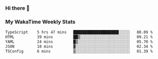 ### Hi there 👋

<!--
**royschrauwen/royschrauwen** is a ✨ _special_ ✨ repository because its `README.md` (this file) appears on your GitHub profile.

Here are some ideas to get you started:

- 🔭 I’m currently working on ...
- 🌱 I’m currently learning ...
- 👯 I’m looking to collaborate on ...
- 🤔 I’m looking for help with ...
- 💬 Ask me about ...
- 📫 How to reach me: ...
- 😄 Pronouns: ...
- ⚡ Fun fact: ...
-->


### My WakaTime Weekly Stats
<!--START_SECTION:waka-->

```txt
TypeScript    5 hrs 47 mins   ████████████████████░░░░░   80.09 %
HTML          39 mins         ██▒░░░░░░░░░░░░░░░░░░░░░░   09.21 %
YAML          24 mins         █▒░░░░░░░░░░░░░░░░░░░░░░░   05.70 %
JSON          10 mins         ▓░░░░░░░░░░░░░░░░░░░░░░░░   02.34 %
TSConfig      6 mins          ▒░░░░░░░░░░░░░░░░░░░░░░░░   01.39 %
```

<!--END_SECTION:waka-->
